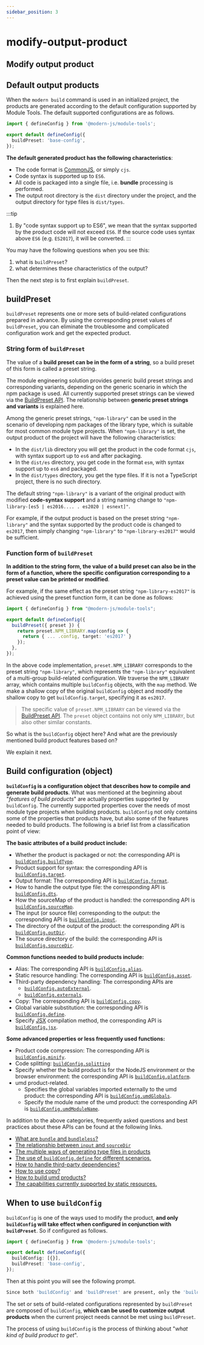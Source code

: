 ```yaml
---
sidebar_position: 3
---
```


# modify-output-product

## Modify output product

## Default output products

When the `modern build` command is used in an initialized project, the products are generated according to the default configuration supported by Module Tools. The default supported configurations are as follows.

```typescript
import { defineConfig } from '@modern-js/module-tools';

export default defineConfig({
  buildPreset: 'base-config',
});
```

**The default generated product has the following characteristics**:

- The code format is [CommonJS](https://nodejs.org/api/modules.html#modules-commonjs-modules), or simply `cjs`.
- Code syntax is supported up to `ES6`.
- All code is packaged into a single file, i.e. **bundle** processing is performed.
- The output root directory is the `dist` directory under the project, and the output directory for type files is `dist/types`.

:::tip

1. By "code syntax support up to ES6", we mean that the syntax supported by the product code will not exceed `ES6`. If the source code uses syntax above `ES6` (e.g. `ES2017`), it will be converted.
   :::

You may have the following questions when you see this:

1. what is `buildPreset`?
2. what determines these characteristics of the output?

Then the next step is to first explain `buildPreset`.

## buildPreset

`buildPreset` represents one or more sets of build-related configurations prepared in advance. By using the corresponding preset values of `buildPreset`, you can eliminate the troublesome and complicated configuration work and get the expected product.

### String form of `buildPreset`

The value of a **build preset can be in the form of a string**, so a build preset of this form is called a preset string.

The module engineering solution provides generic build preset strings and corresponding variants, depending on the generic scenario in which the npm package is used. All currently supported preset strings can be viewed via the [BuildPreset API](/en/api/config/build-config). The relationship between **generic preset strings and variants** is explained here.

Among the generic preset strings, `"npm-library"` can be used in the scenario of developing npm packages of the library type, which is suitable for most common module type projects. When `"npm-library"` is set, the output product of the project will have the following characteristics:

- In the `dist/lib` directory you will get the product in the code format `cjs`, with syntax support up to `es6` and after packaging.
- In the `dist/es` directory, you get code in the format `esm`, with syntax support up to `es6` and packaged.
- In the `dist/types` directory, you get the type files. If it is not a TypeScript project, there is no such directory.

The default string `"npm-library"` is a variant of the original product with modified **code-syntax support** and a string naming change to `"npm-library-[es5 | es2016.... . es2020 | esnext]"`.

For example, if the output product is based on the preset string `"npm-library"` and the syntax supported by the product code is changed to `es2017`, then simply changing `"npm-library"` to `"npm-library-es2017"` would be sufficient.

### Function form of `buildPreset`

**In addition to the string form, the value of a build preset can also be in the form of a function, where the specific configuration corresponding to a preset value can be printed or modified**.

For example, if the same effect as the preset string `"npm-library-es2017"` is achieved using the preset function form, it can be done as follows:

```typescript
import { defineConfig } from "@modern-js/module-tools";

export default defineConfig({
  buildPreset({ preset }) {
    return preset.NPM_LIBRARY.map(config => {
      return { ... .config, target: 'es2017' }
    });
  },
});
```

In the above code implementation, `preset.NPM_LIBRARY` corresponds to the preset string `"npm-library"`, which represents the `"npm-library"` equivalent of a multi-group build-related configuration. We traverse the `NPM_LIBRARY` array, which contains multiple `buildConfig` objects, with the `map` method. We make a shallow copy of the original `buildConfig` object and modify the shallow copy to get `buildConfig.target`, specifying it as `es2017`.

> The specific value of `preset.NPM_LIBRARY` can be viewed via the [BuildPreset API](/en/api/config/build-config). The `preset` object contains not only `NPM_LIBRARY`, but also other similar constants.

So what is the `buildConfig` object here? And what are the previously mentioned build product features based on?

We explain it next.

## Build configuration (object)

**`buildConfig` is a configuration object that describes how to compile and generate build products**. What was mentioned at the beginning about "_features of build products_" are actually properties supported by `buildConfig`. The currently supported properties cover the needs of most module type projects when building products. `buildConfig` not only contains some of the properties that products have, but also some of the features needed to build products. The following is a brief list from a classification point of view:

**The basic attributes of a build product include:**

- Whether the product is packaged or not: the corresponding API is [`buildConfig.buildType`](/en/api/config/build-config#buildtype).
- Product support for syntax: the corresponding API is [`buildConfig.target`](/en/api/config/build-config#target).
- Output format: The corresponding API is [`buildConfig.format`](/en/api/config/build-config#format).
- How to handle the output type file: the corresponding API is [`buildConfig.dts`](/en/api/config/build-config#dts).
- How the sourceMap of the product is handled: the corresponding API is [`buildConfig.sourceMap`](/en/api/config/build-config#sourcemap).
- The input (or source file) corresponding to the output: the corresponding API is [`buildConfig.input`](/en/api/config/build-config#input).
- The directory of the output of the product: the corresponding API is [`buildConfig.outDir`](/en/api/config/build-config#outDir).
- The source directory of the build: the corresponding API is [`buildConfig.sourceDir`](/en/api/config/build-config#sourcedir).

**Common functions needed to build products include:**

- Alias: The corresponding API is [`buildConfig.alias`](/en/api/config/build-config#alias).
- Static resource handling: The corresponding API is [`buildConfig.asset`](/en/api/config/build-config#asset).
- Third-party dependency handling: The corresponding APIs are
  - [`buildConfig.autoExternal`](/en/api/config/build-config#autoexternal).
  - [`buildConfig.externals`](/en/api/config/build-config#externals).
- Copy: The corresponding API is [`buildConfig.copy`](/en/api/config/build-config#copy).
- Global variable substitution: the corresponding API is [`buildConfig.define`](/en/api/config/build-config#define).
- Specify [JSX](https://reactjs.org/blog/2020/09/22/introducing-the-new-jsx-transform.html) compilation method, the corresponding API is [`buildConfig.jsx`](/en/api/config/build-config#jsx).

**Some advanced properties or less frequently used functions:**

- Product code compression: The corresponding API is [`buildConfig.minify`](/en/api/config/build-config#minify).
- Code splitting: [`buildConfig.splitting`](/en/api/config/build-config#splitting)
- Specify whether the build product is for the NodeJS environment or the browser environment: the corresponding API is [`buildConfig.platform`](/en/api/config/build-config#platform).
- umd product-related.
  - Specifies the global variables imported externally to the umd product: the corresponding API is [`buildConfig.umdGlobals`](/en/api/config/build-config#umdglobals).
  - Specify the module name of the umd product: the corresponding API is [`buildConfig.umdModuleName`](/en/api/config/build-config#umdmodulename).

In addition to the above categories, frequently asked questions and best practices about these APIs can be found at the following links.

- [What are `bundle` and `bundleless`?](/en/guide/advance/in-depth-about-build#bundle-and-bundleless)
- [The relationship between `input` and `sourceDir`](/en/guide/advance/in-depth-about-build#relationship-between-input-and-sourcedir)
- [The multiple ways of generating type files in products](/en/guide/advance/in-depth-about-build#declaration-type-files)
- [The use of `buildConfig.define` for different scenarios.](/en/guide/advance/in-depth-about-build#buildconfigdefine-usage-for-different-scenarios)
- [How to handle third-party dependencies?](/en/guide/advance/external-dependency)
- [How to use copy?](/en/guide/advance/copy)
- [How to build umd products?](/en/guide/advance/build-umd)
- [The capabilities currently supported by static resources.](/en/guide/advance/asset)

## When to use `buildConfig`

`buildConfig` is one of the ways used to modify the product, **and only `buildConfig` will take effect when configured in conjunction with `buildPreset`**. So if configured as follows.

```typescript
import { defineConfig } from '@modern-js/module-tools';

export default defineConfig({
  buildConfig: [{}],
  buildPreset: 'base-config',
});
```

Then at this point you will see the following prompt.

```bash
Since both 'buildConfig' and 'buildPreset' are present, only the 'buildConfig' configuration will take effect
```

The set or sets of build-related configurations represented by `buildPreset` are composed of `buildConfig`, **which can be used to customize output products** when the current project needs cannot be met using `buildPreset`.

The process of using `buildConfig` is the process of thinking about "_what kind of build product to get_".
